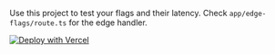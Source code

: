 Use this project to test your flags and their latency. Check `app/edge-flags/route.ts` for the edge handler.

[![Deploy with Vercel](https://vercel.com/button)](https://vercel.com/new/clone?repository-url=https%3A%2F%2Fgithub.com%2Fupstash%2Fedge-flags%2Ftree%2Fmain%2Fexamples%2Fnextjs&project-name=edge-flags&repository-name=edge-flags&redirect-url=https%3A%2F%2Fconsole.upstash.com%2Fedge-flags&developer-id=oac_V3R1GIpkoJorr6fqyiwdhl17&demo-title=Edge%20Flags&demo-description=Feature%20flags%20at%20the%20edge&demo-url=https%3A%2F%2Fedge-flags-nextjs.vercel.app&integration-ids=oac_V3R1GIpkoJorr6fqyiwdhl17)
